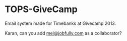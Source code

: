 TOPS-GiveCamp
=============

Email system made for Timebanks at Givecamp 2013.


Karan, can you add mei@jobfully.com as a collaborator?
